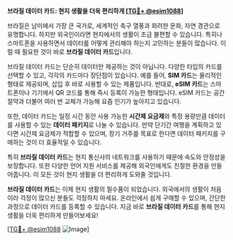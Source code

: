 **브라질 데이터 카드: 현지 생활을 더욱 편리하게 [[TG💪+ @esim1088](https://t.me/s/esim1088)]**

브라질은 남미에서 가장 큰 국가로, 세계적인 축구 열풍과 화려한 문화, 자연 경관으로 유명합니다. 하지만 외국인이라면 현지에서의 생활이 조금 불편할 수 있습니다. 특히나 스마트폰을 사용하면서 데이터를 어떻게 관리해야 하는지 고민하는 분들이 많습니다. 이럴 때 필요한 것이 바로 **브라질 데이터 카드**입니다. 

브라질 데이터 카드는 단순히 데이터만 제공하는 것이 아닙니다. 다양한 타입의 카드를 선택할 수 있고, 각각의 카드마다 장단점이 있습니다. 예를 들어, **SIM 카드**는 물리적인 형태로 제공되며, 삽입 후 바로 사용할 수 있는 제품입니다. 반대로, **eSIM 카드**는 스마트폰이나 기기에서 QR 코드를 통해 즉시 등록이 가능한 형태입니다. eSIM 카드는 공간 절약과 더불어 여러 번 교체가 가능해 요즘 인기가 높아지고 있습니다.

또한, 데이터 카드는 일정 시간 동안 사용 가능한 **시간제 요금제**와 특정 용량만큼 데이터를 사용할 수 있는 **데이터 패키지**로 나눌 수 있습니다. 만약 단기간 여행을 계획하고 있다면 시간제 요금제가 적합할 수 있으며, 장기 거주를 목표로 한다면 데이터 패키지를 구매하는 것이 더 효율적일 수 있습니다.

특히 **브라질 데이터 카드**는 현지 통신사의 네트워크를 사용하기 때문에 속도와 안정성을 보장합니다. 또한 다양한 언어 지원 서비스를 제공해 외국인에게도 친절한 환경을 만들어줍니다. 이 모든 것이 현지 생활을 더 편리하게 도와줄 것입니다.

**브라질 데이터 카드**는 이제 현지 생활의 필수품이 되었습니다. 외국에서의 생활이 처음이라 걱정이 많으신 분들도 걱정하지 마세요. 온라인에서 쉽게 구매할 수 있으며, 간단한 과정으로 데이터 카드를 등록할 수 있습니다. 지금 바로 **브라질 데이터 카드**를 통해 현지 생활을 더욱 편리하게 만들어보세요!

[[TG💪+ @esim1088](https://t.me/s/esim1088) ![Image](https://i.postimg.cc/Y0z9fWf4/image.png)]
